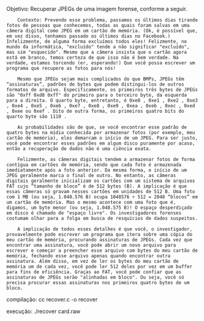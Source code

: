 Objetivo: Recuperar JPEGs de uma imagem forense, conforme a seguir.



        Contexto: Prevendo esse problema, passamos os últimos dias tirando fotos de pessoas que conhecemos, todas as quais foram salvas em uma câmera digital como JPEG em um cartão de memória. (Ok, é possível que, em vez disso, tenhamos passado os últimos dias no Facebook.) Infelizmente, de alguma forma excluímos todos eles! Felizmente, no mundo da informática, "excluído" tende a não significar "excluído", mas sim "esquecido". Mesmo que a câmera insista que o cartão agora está em branco, temos certeza de que isso não é bem verdade. Na verdade, estamos torcendo (er, esperando!) Que você possa escrever um programa que recupere as fotos para nós!

        Mesmo que JPEGs sejam mais complicados do que BMPs, JPEGs têm “assinaturas”, padrões de bytes que podem distingui-los de outros formatos de arquivo. Especificamente, os primeiros três bytes de JPEGs são "0xff 0xd8 0xff" do primeiro para o terceiro byte, da esquerda para a direita. O quarto byte, entretanto, é 0xe0 , 0xe1 , 0xe2 , 0xe3 , 0xe4 , 0xe5 , 0xe6 , 0xe7 , 0xe8 , 0xe9 , 0xea , 0xeb , 0xec , 0xed , 0xee ou 0xef . Dito de outra forma, os primeiros quatro bits do quarto byte são 1110 .

        As probabilidades são de que, se você encontrar esse padrão de quatro bytes na mídia conhecida por armazenar fotos (por exemplo, meu cartão de memória), eles demarcam o início de um JPEG. Para ser justo, você pode encontrar esses padrões em algum disco puramente por acaso, então a recuperação de dados não é uma ciência exata.

        Felizmente, as câmeras digitais tendem a armazenar fotos de forma contígua em cartões de memória, sendo que cada foto é armazenada imediatamente após a foto anterior. Da mesma forma, o início de um JPEG geralmente marca o final de outro. No entanto, as câmeras digitais geralmente inicializam os cartões com um sistema de arquivos FAT cujo “tamanho de bloco” é de 512 bytes (B). A implicação é que essas câmeras só gravam nesses cartões em unidades de 512 B. Uma foto com 1 MB (ou seja, 1.048.576 B) ocupa 1048576 ÷ 512 = 2048 “blocos” em um cartão de memória. Mas o mesmo acontece com uma foto que é, digamos, um byte menor (ou seja, 1.048.575 B)! O espaço desperdiçado em disco é chamado de "espaço livre". Os investigadores forenses costumam olhar para a folga em busca de resquícios de dados suspeitos.

        A implicação de todos esses detalhes é que você, o investigador, provavelmente pode escrever um programa que itera sobre uma cópia do meu cartão de memória, procurando assinaturas de JPEGs. Cada vez que encontrar uma assinatura, você pode abrir um novo arquivo para escrever e começar a preencher esse arquivo com bytes do meu cartão de memória, fechando esse arquivo apenas quando encontrar outra assinatura. Além disso, em vez de ler os bytes do meu cartão de memória um de cada vez, você pode ler 512 deles por vez em um buffer para fins de eficiência. Graças ao FAT, você pode confiar que as assinaturas de JPEGs serão "alinhadas em bloco". Ou seja, você só precisa procurar essas assinaturas nos primeiros quatro bytes de um bloco.


compilação: cc recover.c -o recover

execução: ./recover card.raw